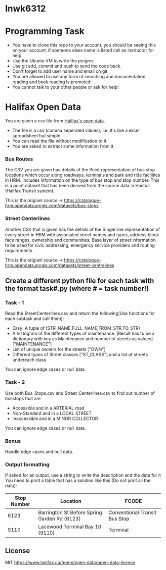 # Inwk6312
# Programming Task

  - You have to clone this repo to your account, you should be seeing this on your account, if someone elses name is listed call an instructor for help.
  - Use the Ubuntu VM to write the progrm.
  - Use git add, commit and push to send the code back. 
  - Don't forget to add user name and email on git. 
  - You are allowed to use any form of searching and documentation reading and book reading is promoted
  - You cannot talk to your other people or ask for help!

# Halifax Open Data

You are given a csv file from [Halifax's open data](https://www.halifax.ca/home/open-data). 

  - The file is a csv (comma seperated values); i.e, it's like a excel spreadsheet but simple
  - You can read the file without modification to it.
  - You are asked to extract some information from it. 

### Bus Routes

The CSV you are given has details of the Point representation of bus stop locations which occur along roadways, terminals and park and ride facilities in HRM. Includes information on the type of bus stop and stop number.  This is a point dataset that has been derived from the source data in Hastus (Halifax Transit system).

This is the origianl source  -> https://catalogue-hrm.opendata.arcgis.com/datasets/bus-stops

### Street Centerlines

Another CSV that is given has the details of the Single line representation of every street in HRM with associated street names and types, address block face ranges, ownership and communities. Base layer of street information to be used for civic addressing, emergency service providers and routing requirements.

This is the origianl source  -> https://catalogue-hrm.opendata.arcgis.com/datasets/street-centrelines

## Create a different python file for each task with the format task#.py (where # = task number!)

### Task - 1

Read the StreetCenterlines.csv and return the following(Use functions for each subtask and call them):

  - Easy: A tuple of (STR_NAME,FULL_NAME,FROM_STR,TO_STR) 
  - A histogram of the different types of maintenance. [Result has to be a dictionary with key as Maintenance  and number of streets as values] ["MAINTENANCE"]
  - List of unique owners for the streets ["OWN"]
  - Different types of Street classes ["ST_CLASS"] and a list of streets undereach class

You can ignore edge cases or null data. 

### Task - 2

Use both Bus_Stops.csv and Street_Centerlines.csv to find out number of busstops that are 

- Accessible and in a ARTERIAL road
- Non-Standard and in a LOCAL STREET 
- Inaccessible and in a MINOR COLLECTOR

You can ignore edge cases or null data. 

### Bonus

Handle edge cases and null data.



### Output formatting

If asked for an output, use a string to write the description and the data for it
You need to print a table that has a solution like this (Do not print all the data):

| Stop Number | Location | FCODE |
| ------ | ------ |------ |
| 6123 | Barrington St Before Spring Garden Rd (6123) |Conventional Transit Bus Stop |
| 9110 | Lacewood Terminal Bay 10 (9110) |Terminal |


License
----

MIT
https://www.halifax.ca/home/open-data/open-data-license




